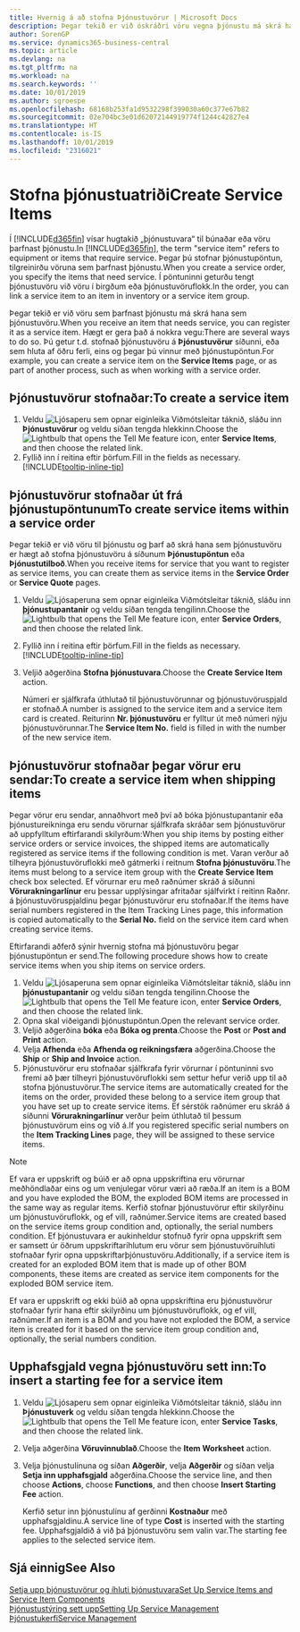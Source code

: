 ```yaml
---
title: Hvernig á að stofna Þjónustuvörur | Microsoft Docs
description: Þegar tekið er við óskráðri vöru vegna þjónustu má skrá hana sem þjónustuvöru.
author: SorenGP
ms.service: dynamics365-business-central
ms.topic: article
ms.devlang: na
ms.tgt_pltfrm: na
ms.workload: na
ms.search.keywords: ''
ms.date: 10/01/2019
ms.author: sgroespe
ms.openlocfilehash: 68168b253fa1d9532298f399030a60c377e67b82
ms.sourcegitcommit: 02e704bc3e01d62072144919774f1244c42827e4
ms.translationtype: HT
ms.contentlocale: is-IS
ms.lasthandoff: 10/01/2019
ms.locfileid: "2316021"
---
```

# <a name="create-service-items"></a><span data-ttu-id="bfb29-103">Stofna þjónustuatriði</span><span class="sxs-lookup"><span data-stu-id="bfb29-103">Create Service Items</span></span>
<span data-ttu-id="bfb29-104">Í [!INCLUDE[d365fin](includes/d365fin_md.md)] vísar hugtakið „þjónustuvara“ til búnaðar eða vöru þarfnast þjónustu.</span><span class="sxs-lookup"><span data-stu-id="bfb29-104">In [!INCLUDE[d365fin](includes/d365fin_md.md)], the term "service item" refers to equipment or items that require service.</span></span> <span data-ttu-id="bfb29-105">Þegar þú stofnar þjónustupöntun, tilgreinirðu vöruna sem þarfnast þjónustu.</span><span class="sxs-lookup"><span data-stu-id="bfb29-105">When you create a service order, you specify the items that need service.</span></span> <span data-ttu-id="bfb29-106">Í pöntuninni geturðu tengt þjónustuvöru við vöru í birgðum eða þjónustuvöruflokk.</span><span class="sxs-lookup"><span data-stu-id="bfb29-106">In the order, you can link a service item to an item in inventory or a service item group.</span></span>    

<span data-ttu-id="bfb29-107">Þegar tekið er við vöru sem þarfnast þjónustu má skrá hana sem þjónustuvöru.</span><span class="sxs-lookup"><span data-stu-id="bfb29-107">When you receive an item that needs service, you can register it as a service item.</span></span> <span data-ttu-id="bfb29-108">Hægt er gera það á nokkra vegu:</span><span class="sxs-lookup"><span data-stu-id="bfb29-108">There are several ways to do so.</span></span> <span data-ttu-id="bfb29-109">Þú getur t.d. stofnað þjónustuvöru á **Þjónustuvörur** síðunni, eða sem hluta af öðru ferli, eins og þegar þú vinnur með þjónustupöntun.</span><span class="sxs-lookup"><span data-stu-id="bfb29-109">For example, you can create a service item on the **Service Items** page, or as part of another process, such as when working with a service order.</span></span>   

## <a name="to-create-a-service-item"></a><span data-ttu-id="bfb29-110">Þjónustuvörur stofnaðar:</span><span class="sxs-lookup"><span data-stu-id="bfb29-110">To create a service item</span></span>  
1. <span data-ttu-id="bfb29-111">Veldu ![Ljósaperu sem opnar eiginleika Viðmótsleitar](media/ui-search/search_small.png "Segðu mér hvað þú vilt gera") táknið, sláðu inn **Þjónustuvörur** og veldu síðan tengda hlekkinn.</span><span class="sxs-lookup"><span data-stu-id="bfb29-111">Choose the ![Lightbulb that opens the Tell Me feature](media/ui-search/search_small.png "Tell me what you want to do") icon, enter **Service Items**, and then choose the related link.</span></span>
2. <span data-ttu-id="bfb29-112">Fyllið inn í reitina eftir þörfum.</span><span class="sxs-lookup"><span data-stu-id="bfb29-112">Fill in the fields as necessary.</span></span> [!INCLUDE[tooltip-inline-tip](includes/tooltip-inline-tip_md.md)]  

## <a name="to-create-service-items-within-a-service-order"></a><span data-ttu-id="bfb29-113">Þjónustuvörur stofnaðar út frá þjónustupöntunum</span><span class="sxs-lookup"><span data-stu-id="bfb29-113">To create service items within a service order</span></span>  
<span data-ttu-id="bfb29-114">Þegar tekið er við vöru til þjónustu og þarf að skrá hana sem þjónustuvöru er hægt að stofna þjónustuvöru á síðunum **Þjónustupöntun** eða **Þjónustutilboð**.</span><span class="sxs-lookup"><span data-stu-id="bfb29-114">When you receive items for service that you want to register as service items, you can create them as service items in the **Service Order** or **Service Quote** pages.</span></span>  

1. <span data-ttu-id="bfb29-115">Veldu ![Ljósaperuna sem opnar eiginleika Viðmótsleitar](media/ui-search/search_small.png "Segðu mér hvað þú vilt gera") táknið, sláðu inn **þjónustupantanir** og veldu síðan tengda tengilinn.</span><span class="sxs-lookup"><span data-stu-id="bfb29-115">Choose the ![Lightbulb that opens the Tell Me feature](media/ui-search/search_small.png "Tell me what you want to do") icon, enter **Service Orders**, and then choose the related link.</span></span>  
2. <span data-ttu-id="bfb29-116">Fyllið inn í reitina eftir þörfum.</span><span class="sxs-lookup"><span data-stu-id="bfb29-116">Fill in the fields as necessary.</span></span> [!INCLUDE[tooltip-inline-tip](includes/tooltip-inline-tip_md.md)]  
3. <span data-ttu-id="bfb29-117">Veljið aðgerðina **Stofna þjónustuvara**.</span><span class="sxs-lookup"><span data-stu-id="bfb29-117">Choose the **Create Service Item** action.</span></span>  

    <span data-ttu-id="bfb29-118">Númeri er sjálfkrafa úthlutað til þjónustuvörunnar og þjónustuvöruspjald er stofnað.</span><span class="sxs-lookup"><span data-stu-id="bfb29-118">A number is assigned to the service item and a service item card is created.</span></span> <span data-ttu-id="bfb29-119">Reiturinn **Nr. þjónustuvöru** er fylltur út með númeri nýju þjónustuvörunnar.</span><span class="sxs-lookup"><span data-stu-id="bfb29-119">The **Service Item No.** field is filled in with the number of the new service item.</span></span>

## <a name="to-create-a-service-item-when-shipping-items"></a><span data-ttu-id="bfb29-120">Þjónustuvörur stofnaðar þegar vörur eru sendar:</span><span class="sxs-lookup"><span data-stu-id="bfb29-120">To create a service item when shipping items</span></span>  
<span data-ttu-id="bfb29-121">Þegar vörur eru sendar, annaðhvort með því að bóka þjónustupantanir eða þjónustureikninga eru sendu vörurnar sjálfkrafa skráðar sem þjónustuvörur að uppfylltum eftirfarandi skilyrðum:</span><span class="sxs-lookup"><span data-stu-id="bfb29-121">When you ship items by posting either service orders or service invoices, the shipped items are automatically registered as service items if the following condition is met.</span></span> <span data-ttu-id="bfb29-122">Varan verður að tilheyra þjónustuvöruflokki með gátmerki í reitnum **Stofna þjónustuvöru**.</span><span class="sxs-lookup"><span data-stu-id="bfb29-122">The items must belong to a service item group with the **Create Service Item** check box selected.</span></span> <span data-ttu-id="bfb29-123">Ef vörurnar eru með raðnúmer skráð á síðunni **Vörurakningarlínur** eru þessar upplýsingar afritaðar sjálfvirkt í reitinn Raðnr. á þjónustuvöruspjaldinu þegar þjónustuvörur eru stofnaðar.</span><span class="sxs-lookup"><span data-stu-id="bfb29-123">If the items have serial numbers registered in the Item Tracking Lines page, this information is copied automatically to the **Serial No.** field on the service item card when creating service items.</span></span>  

<span data-ttu-id="bfb29-124">Eftirfarandi aðferð sýnir hvernig stofna má þjónustuvöru þegar þjónustupöntun er send.</span><span class="sxs-lookup"><span data-stu-id="bfb29-124">The following procedure shows how to create service items when you ship items on service orders.</span></span>  

1. <span data-ttu-id="bfb29-125">Veldu ![Ljósaperuna sem opnar eiginleika Viðmótsleitar](media/ui-search/search_small.png "Segðu mér hvað þú vilt gera") táknið, sláðu inn **þjónustupantanir** og veldu síðan tengda tengilinn.</span><span class="sxs-lookup"><span data-stu-id="bfb29-125">Choose the ![Lightbulb that opens the Tell Me feature](media/ui-search/search_small.png "Tell me what you want to do") icon, enter **Service Orders**, and then choose the related link.</span></span>  
2. <span data-ttu-id="bfb29-126">Opna skal viðeigandi þjónustupöntun.</span><span class="sxs-lookup"><span data-stu-id="bfb29-126">Open the relevant service order.</span></span>  
3. <span data-ttu-id="bfb29-127">Veljið aðgerðina **bóka** eða **Bóka og prenta**.</span><span class="sxs-lookup"><span data-stu-id="bfb29-127">Choose the **Post** or **Post and Print** action.</span></span>  
4. <span data-ttu-id="bfb29-128">Velja **Afhenda** eða **Afhenda og reikningsfæra** aðgerðina.</span><span class="sxs-lookup"><span data-stu-id="bfb29-128">Choose the **Ship** or **Ship and Invoice** action.</span></span>  
5. <span data-ttu-id="bfb29-129">Þjónustuvörur eru stofnaðar sjálfkrafa fyrir vörurnar í pöntuninni svo fremi að þær tilheyri þjónustuvöruflokki sem settur hefur verið upp til að stofna þjónustuvörur.</span><span class="sxs-lookup"><span data-stu-id="bfb29-129">The service items are automatically created for the items on the order, provided these belong to a service item group that you have set up to create service items.</span></span> <span data-ttu-id="bfb29-130">Ef sérstök raðnúmer eru skráð á síðunni **Vörurakningarlínur** verður þeim úthlutað til þessum þjónustuvörum eins og við á.</span><span class="sxs-lookup"><span data-stu-id="bfb29-130">If you registered specific serial numbers on the **Item Tracking Lines** page, they will be assigned to these service items.</span></span>  

> [!NOTE]  
>  <span data-ttu-id="bfb29-131">Ef vara er uppskrift og búið er að opna uppskriftina eru vörurnar meðhöndlaðar eins og um venjulegar vörur væri að ræða.</span><span class="sxs-lookup"><span data-stu-id="bfb29-131">If an item is a BOM and you have exploded the BOM, the exploded BOM items are processed in the same way as regular items.</span></span> <span data-ttu-id="bfb29-132">Kerfið stofnar þjónustuvörur eftir skilyrðinu um þjónustuvöruflokk, og ef vill, raðnúmer.</span><span class="sxs-lookup"><span data-stu-id="bfb29-132">Service items are created based on the service items group condition and, optionally, the serial numbers condition.</span></span> <span data-ttu-id="bfb29-133">Ef þjónustuvara er aukinheldur stofnuð fyrir opna uppskrift sem er samsett úr öðrum uppskriftaríhlutum eru vörur sem þjónustuvöruíhluti stofnaðar fyrir opna uppskriftarþjónustuvöru.</span><span class="sxs-lookup"><span data-stu-id="bfb29-133">Additionally, if a service item is created for an exploded BOM item that is made up of other BOM components, these items are created as service item components for the exploded BOM service item.</span></span>  
>   
>  <span data-ttu-id="bfb29-134">Ef vara er uppskrift og ekki búið að opna uppskriftina eru þjónustuvörur stofnaðar fyrir hana eftir skilyrðinu um þjónustuvöruflokk, og ef vill, raðnúmer.</span><span class="sxs-lookup"><span data-stu-id="bfb29-134">If an item is a BOM and you have not exploded the BOM, a service item is created for it based on the service item group condition and, optionally, the serial numbers condition.</span></span>  

## <a name="to-insert-a-starting-fee-for-a-service-item"></a><span data-ttu-id="bfb29-135">Upphafsgjald vegna þjónustuvöru sett inn:</span><span class="sxs-lookup"><span data-stu-id="bfb29-135">To insert a starting fee for a service item</span></span>
1. <span data-ttu-id="bfb29-136">Veldu ![Ljósaperu sem opnar eiginleika Viðmótsleitar](media/ui-search/search_small.png "Segðu mér hvað þú vilt gera") táknið, sláðu inn **Þjónustuverk** og veldu síðan tengda hlekkinn.</span><span class="sxs-lookup"><span data-stu-id="bfb29-136">Choose the ![Lightbulb that opens the Tell Me feature](media/ui-search/search_small.png "Tell me what you want to do") icon, enter **Service Tasks**, and then choose the related link.</span></span>
2. <span data-ttu-id="bfb29-137">Velja aðgerðina **Vöruvinnublað**.</span><span class="sxs-lookup"><span data-stu-id="bfb29-137">Choose the **Item Worksheet** action.</span></span>
3. <span data-ttu-id="bfb29-138">Velja þjónustulínuna og síðan **Aðgerðir**, velja **Aðgerðir** og síðan velja **Setja inn upphafsgjald** aðgerðina.</span><span class="sxs-lookup"><span data-stu-id="bfb29-138">Choose the service line, and then choose **Actions**, choose **Functions**, and then choose **Insert Starting Fee** action.</span></span>  

    <span data-ttu-id="bfb29-139">Kerfið setur inn þjónustulínu af gerðinni **Kostnaður** með upphafsgjaldinu.</span><span class="sxs-lookup"><span data-stu-id="bfb29-139">A service line of type **Cost** is inserted with the starting fee.</span></span> <span data-ttu-id="bfb29-140">Upphafsgjaldið á við þá þjónustuvöru sem valin var.</span><span class="sxs-lookup"><span data-stu-id="bfb29-140">The starting fee applies to the selected service item.</span></span>

## <a name="see-also"></a><span data-ttu-id="bfb29-141">Sjá einnig</span><span class="sxs-lookup"><span data-stu-id="bfb29-141">See Also</span></span>  
[<span data-ttu-id="bfb29-142">Setja upp þjónustuvörur og íhluti þjónustuvara</span><span class="sxs-lookup"><span data-stu-id="bfb29-142">Set Up Service Items and Service Item Components</span></span>](service-how-setup-service-items.md)  
[<span data-ttu-id="bfb29-143">Þjónustustýring sett upp</span><span class="sxs-lookup"><span data-stu-id="bfb29-143">Setting Up Service Management</span></span>](service-setup-service.md)  
[<span data-ttu-id="bfb29-144">Þjónustukerfi</span><span class="sxs-lookup"><span data-stu-id="bfb29-144">Service Management</span></span>](service-service.md)  
